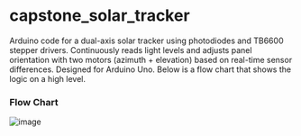 # capstone_solar_tracker
Arduino code for a dual-axis solar tracker using photodiodes and TB6600 stepper drivers. Continuously reads light levels and adjusts panel orientation with two motors (azimuth + elevation) based on real-time sensor differences. Designed for Arduino Uno. Below is a flow chart that shows the logic on a high level.

### Flow Chart 
![image](https://github.com/user-attachments/assets/a8468858-32e3-4ccd-b564-767198b1254b)

